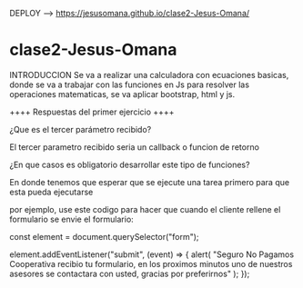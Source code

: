 DEPLOY  --> https://jesusomana.github.io/clase2-Jesus-Omana/
 
 
 # clase2-Jesus-Omana

INTRODUCCION
Se va a realizar una calculadora con ecuaciones basicas, donde se va a trabajar con
las funciones en Js para resolver las operaciones matematicas, se va aplicar bootstrap, html y js.

++++ Respuestas del primer ejercicio ++++

¿Que es el tercer parámetro recibido?

El tercer parametro recibido seria un callback o funcion de retorno

¿En que casos es obligatorio desarrollar este tipo de funciones?

En donde tenemos que esperar que se ejecute una tarea primero para que esta pueda ejecutarse

por ejemplo, use este codigo para hacer que cuando el cliente rellene el formulario se envie el formulario:

const element = document.querySelector("form");

element.addEventListener("submit", (event) => {
alert(
"Seguro No Pagamos Cooperativa recibio tu formulario, en los proximos minutos uno de nuestros asesores se contactara con usted, gracias por preferirnos"
);
});
